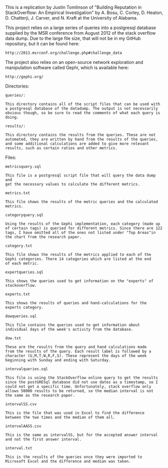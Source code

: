 This is a replication by Justin Tomlinson of "Building Reputation in 
StackOverflow: An Empirical Investigation" by A. Bosu, C. Corley, 
D. Heaton, D. Chatterji, J. Carver, and N. Kraft at the University of Alabama.

This project relies on a large series of queries into a postgresql database
supplied by the MSR conference from August 2012 of the stack overflow data
dump. Due to the large file size, that will not be in my GitHub repository,
but it can be found here:
	
	http://2013.msrconf.org/challenge.php#challenge_data 

The project also relies on an open-source network exploration and manipulation
software called Gephi, which is available here:

	http://gephi.org/

Directories:

	queries/:

	This directory contains all of the script files that can be used with
	a postgresql database of the datadump. The output is not necessarily
	obvious though, so be sure to read the comments of what each query is
	doing.

	results/:
	
	This directory contains the results from the queries. These are not
	automated, they are written by hand from the results of the queries,
	and some additional calculations are added to give more relevant 
	results, such as certain ratios and other metrics.

Files:

	metricsquery.sql

	This file is a postgresql script file that will query the data dump and
	get the necessary values to calculate the different metrics.

	metrics.txt
	
	This file shows the results of the metric queries and the calculated
	metrics.

	categoryquery.sql

	Using the results of the Gephi implementation, each category (made up
	of certain tags) is queried for different metrics. Since there are 122
	tags, I have omitted all of the ones not listed under "Top Areas"in
	the chart from the research paper.

	category.txt

	This file shows the results of the metrics applied to each of the
	Gephi categories. There 14 categories which are listed at the end
	of each metric.

	expertqueries.sql

	This shows the queries used to get information on the "experts" of
	stackoverflow.

	experts.txt

	This shows the results of queries and hand-calculations for the
	experts category.

	dowqueries.sql

	This file contains the queries used to get information about
	individual days of the week's activity from the database.

	dow.txt

	These are the results from the query and hand calculations made
	from the results of the query. Each result label is followed by a
	character (U,M,T,W,R,F,S). These represent the days of the week
	beginning with Sunday and ending with Saturday.

	intervalqueries.sql

	This file is using the StackOverflow online query to get the results
	since the postGRESql database did not use dates as a timestamp, so I
	could not get a specific time. Unfortunately, stack overflow only
	allows 50000 results to be returned, so the median interval is not
	the same as the research paper.

	intervalSS.csv

	This is the file that was used in Excel to find the difference
	between the two times and the median of them all.

	intervalAASS.csv

	This is the same as intervalSS, but for the accepted answer interval
	and not the first answer interval.

	interval.txt

	This is the results of the queries once they were imported to 
	Microsoft Excel and the difference and median was taken. 
